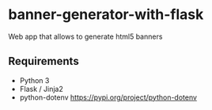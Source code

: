 # banner-generator-with-flask

Web app that allows to generate html5 banners 

## Requirements

* Python 3
* Flask / Jinja2
* python-dotenv https://pypi.org/project/python-dotenv
